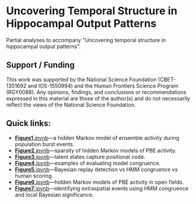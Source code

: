 # Uncovering Temporal Structure in Hippocampal Output Patterns
Partial analyses to accompany "Uncovering temporal structure in hippocampal output patterns".

## Support / Funding
This work was supported by the National Science Foundation (CBET-1351692 and IOS-1550994) and the Human Frontiers Science Program (RGY0088). Any opinions, findings, and conclusions or recommendations expressed in this material are those of the author(s) and do not necessarily reflect the views of the National Science Foundation.

## Quick links:
  * [**Figure1**.ipynb](../master/Figure1.ipynb)—a hidden Markov model of ensemble activity during population burst events.
  * [**Figure2**.ipynb](../master/Figure2.ipynb)—sparsity of hidden Markov models of PBE activity.
  * [**Figure3**.ipynb](../master/Figure3.ipynb)—latent states capture positional code.
  * [**Figure4**.ipynb](../master/Figure4.ipynb)—examples of evaluating model congruence.
  * [**Figure5**.ipynb](../master/Figure5.ipynb)—Bayesian replay detection vs HMM congruence vs human scoring.
  * [**Figure6**.ipynb](../master/Figure6.ipynb)—hidden Markov models of PBE activity in open fields.
  * [**Figure7**.ipynb](../master/Figure7.ipynb)—identifying extraspatial events using HMM congruence and local Bayesian significance.
